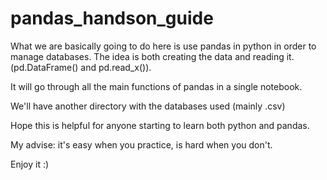 # pandas_handson_guide

What we are basically going to do here is use pandas in python in order to manage databases.
The idea is both creating the data and reading it. (pd.DataFrame() and pd.read_x()).

It will go through all the main functions of pandas in a single notebook.

We'll have another directory with the databases used (mainly .csv)

Hope this is helpful for anyone starting to learn both python and pandas.

My advise: it's easy when you practice, is hard when you don't.

Enjoy it :)